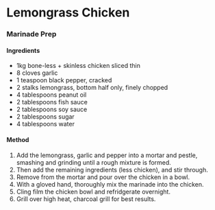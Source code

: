 # Lemongrass Chicken


### Marinade Prep

#### Ingredients

* 1kg bone-less + skinless chicken sliced thin
* 8 cloves garlic
* 1 teaspoon black pepper, cracked
* 2 stalks lemongrass, bottom half only, finely chopped
* 4 tablespoons peanut oil
* 2 tablespoons fish sauce
* 2 tablespoons soy sauce
* 2 tablespoons sugar
* 4 tablespoons water

#### Method

1. Add the lemongrass, garlic and pepper into a mortar and pestle, smashing and grinding until a rough mixture is formed.
1. Then add the remaining ingredients (less chicken), and stir through.
1. Remove from the mortar and pour over the chicken in a bowl.
1. With a gloved hand, thoroughly mix the marinade into the chicken.
1. Cling film the chicken bowl and refridgerate overnight.
1. Grill over high heat, charcoal grill for best results.
